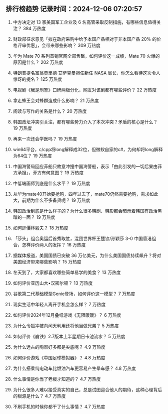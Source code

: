 
## 排行榜趋势 记录时间：2024-12-06 07:20:57
  
  1. 中方决定对 13 家美国军工企业及 6 名高管采取反制措施，有哪些信息值得关注？ 384 万热度
    
  2. 财政部征求意见「拟在政府采购中给予本国产品相对于非本国产品 20% 的价格评审优惠」，会带来哪些影响？ 309 万热度
    
  3. 华为 Mate 70 系列首销官网全部售罄，如何评价这一成绩，Mate 70 火爆的原因是什么？ 202 万热度
    
  4. 特朗普提名富翁贾里德·艾萨克曼担任新任 NASA 局长，你怎么看待这次令人惊讶的提名？ 125 万热度
    
  5. 电视剧《我是刑警》口碑两极分化，网友对该剧都有哪些评价？ 22 万热度
    
  6. 拿走蜂王会对蜂群造成什么影响？ 21 万热度
    
  7. 阅读与写作的关系是什么？ 20 万热度
    
  8. 韩国政坛冲突引关注，都有哪些势力介入了本次冲突？矛盾的核心是什么？ 19 万热度
    
  9. 再来一次还会学医吗？ 19 万热度
    
  10. win64平台，c/cpp将long解释成32位，但微软自家的c#，为何却将long解释为64位？ 19 万热度
    
  11. 中国海警局回应菲船只故意冲撞中国海警船，表示「由此引发的一切后果由菲方承担」，菲方有何意图？ 19 万热度
    
  12. 中低端画师到底是什么水平？ 19 万热度
    
  13. 从华为mate40开始要抢购，四年过去了，mate70仍然需要抢购，需求如此大，前期为什么不多备货呢？ 19 万热度
    
  14. 韩国政治到底是什么样子的？为什么很多韩剧、韩影都会暗示着韩国有政治黑暗的一面？ 19 万热度
    
  15. 如何評價林毅夫？ 18 万热度
    
  16. 「莎头」组合奥运后首秀取胜，混团世界杯王楚钦/孙颖莎 3-0 中国香港组合，怎样评价两人的发挥？ 16 万热度
    
  17. 据媒体报道，美国国债已突破 36 万亿美元，为什么美国国债持续飙升？将对美国经济带来哪些影响？ 15 万热度
    
  18. 冬天到了，大家都喜欢哪些简单易学的美食？ 13 万热度
    
  19. 如何评价亚历山大•汉密尔顿？ 13 万热度
    
  20. 谷歌第二代基础模型Genie登场，如何评价这一模型？ 7 万热度
    
  21. 现实生活中年轻人离开手机会怎么样？ 7 万热度
    
  22. 如何评价2024年12月叠纸游戏《无限暖暖》？ 6 万热度
    
  23. 为什么令狐冲被向问天利用还将他当做兄弟？ 5 万热度
    
  24. 如何评价《崩铁》2.7版本上半星期日卡池流水？ 5 万热度
    
  25. 为什么远古的陶器好多都是尖底呢？ 4.9 万热度
    
  26. 如何评价游戏《中国足球模拟器》？ 4.8 万热度
    
  27. 为什么搭乘纯电动车比燃油汽车更容易产生晕车感？ 4.8 万热度
    
  28. 什么事情是你当了老板才知道的？ 4.7 万热度
    
  29. 为什么很多人难以接受真实的自己，总是试图迎合他人的期待，这种心理背后的根源是什么？ 4.7 万热度
    
  30. 不刷手机的时候你都干了什么事情？ 4.7 万热度
    